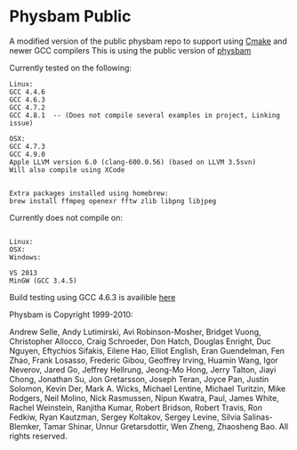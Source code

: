 Physbam Public
==============

A modified version of the public physbam repo to support using [Cmake](http://www.cmake.org/) and newer GCC compilers
This is using the public version of [physbam](http://physbam.stanford.edu/)

Currently tested on the following:

```
Linux:
GCC 4.4.6
GCC 4.6.3
GCC 4.7.2
GCC 4.8.1  -- (Does not compile several examples in project, Linking issue)

OSX:
GCC 4.7.3
GCC 4.9.0
Apple LLVM version 6.0 (clang-600.0.56) (based on LLVM 3.5svn)
Will also compile using XCode


Extra packages installed using homebrew:
brew install ffmpeg openexr fftw zlib libpng libjpeg

```


Currently does not compile on:

```

Linux:
OSX:
Windows:

VS 2013
MinGW (GCC 3.4.5)
```
Build testing using GCC 4.6.3 is availible [here](https://drone.io/github.com/hmazhar/physbam_public)

Physbam is Copyright 1999-2010:

Andrew Selle, Andy Lutimirski, Avi Robinson-Mosher, Bridget Vuong, Christopher Allocco, Craig Schroeder, Don Hatch, Douglas Enright, Duc Nguyen, Eftychios Sifakis, Eilene Hao, Elliot English, Eran Guendelman, Fen Zhao, Frank Losasso, Frederic Gibou, Geoffrey Irving, Huamin Wang, Igor Neverov, Jared Go, Jeffrey Hellrung, Jeong-Mo Hong, Jerry Talton, Jiayi Chong, Jonathan Su, Jon Gretarsson, Joseph Teran, Joyce Pan, Justin Solomon, Kevin Der, Mark A. Wicks, Michael Lentine, Michael Turitzin, Mike Rodgers, Neil Molino, Nick Rasmussen, Nipun Kwatra, Paul, James White, Rachel Weinstein, Ranjitha Kumar, Robert Bridson, Robert Travis, Ron Fedkiw, Ryan Kautzman, Sergey Koltakov, Sergey Levine, Silvia Salinas-Blemker, Tamar Shinar, Unnur Gretarsdottir, Wen Zheng, Zhaosheng Bao. All rights reserved. 



